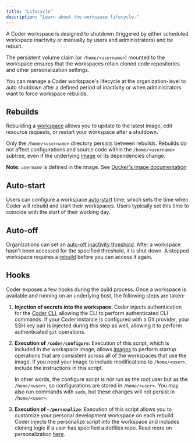 ```yaml
---
title: "Lifecycle"
description: "Learn about the workspace lifecycle."
---
```


A Coder workspace is designed to shutdown (triggered by either scheduled
workspace inactivity or manually by users and administrators) and be rebuilt.

The persistent volume claim (or `/home/<username>`) mounted to the workspace
ensures that the workspaces retain cloned code repositories and other
personalization settings.

You can manage a Coder workspace's lifecycle at the organization-level to auto
shutdown after a defined period of inactivity or when administrators want to
force workspace rebuilds.

## Rebuilds

Rebuilding a [workspace](index.md) allows you to update to the latest image,
edit resource requests, or restart your workspace after a shutdown.

Only the `/home/<username>` directory persists between rebuilds. Rebuilds do not
affect configurations and source code within the `/home/<username>` subtree,
even if the underlying [image](../images/index.md) or its dependencies change.

**Note:** `username` is defined in the image. See
[Docker's image documentation](https://docs.docker.com/engine/reference/builder/#user)

## Auto-start

Users can configure a workspace
[auto-start](https://coder.com/docs/coder/latest/workspaces/autostart) time,
which sets the time when Coder will rebuild and start their workspaces. Users
typically set this time to coincide with the start of their working day.

## Auto-off

Organizations can set an
[auto-off inactivity threshold](../admin/workspace-management/shutdown.md).
After a workspace hasn't been accessed for the specified threshold, it is shut
down. A stopped workspace requires a [rebuild](#Rebuilds) before you can access
it again.

## Hooks

Coder exposes a few hooks during the build process. Once a workspace is
available and running on an underlying host, the following steps are taken:

1. **Injection of secrets into the workspace**: Coder injects authentication for
   the [Coder CLI](https://github.com/coder/coder-cli), allowing the CLI to
   perform authenticated CLI commands. If your Coder instance is configured with
   a Git provider, your SSH key pair is injected during this step as well,
   allowing it to perform authenticated `git` operations.

1. **Execution of `/coder/configure`**: Execution of this script, which is
   included in the workspace image, allows [images](../images/index.md) to
   perform startup operations that are consistent across all of the workspaces
   that use the image. If you need your image to include modifications to
   `/home/<user>`, include the instructions in this script.

   In other words, the configure script is _not_ run as the root user but as the
   `/home/<user>`, so configurations are stored in `/home/<user>`. You may also
   run commands with `sudo`, but these changes will not persist in
   `/home/<user>`.

1. **Execution of `~/personalize`**: Execution of this script allows you to
   customize your personal development workspace on each rebuild. Coder injects
   the personalize script into the workspace and includes cloning logic if a
   user has specified a dotfiles repo. Read more on personalization
   [here](./personalization.md).
